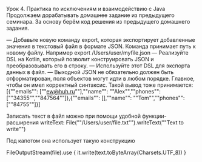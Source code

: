 Урок 4. Практика по исключениям и взаимодействию с Java
Продолжаем дорабатывать домашнее задание из предыдущего семинара. За основу берём код решения из предыдущего домашнего задания.

— Добавьте новую команду export, которая экспортирует добавленные значения в текстовый файл в формате JSON. Команда принимает путь к новому файлу. Например
export /Users/user/myfile.json
— Реализуйте DSL на Kotlin, который позволит конструировать JSON и преобразовывать его в строку.
— Используйте этот DSL для экспорта данных в файл.
— Выходной JSON не обязательно должен быть отформатирован, поля объектов могут идти в любом порядке. Главное, чтобы он имел корректный синтаксис. Такой вывод тоже принимается:
[{""emails"": [""ew@huh.ru""],""name"": ""Alex"",""phones"": [""34355"",""847564""]},{""emails"": [],""name"": ""Tom"",""phones"": [""84755""]}]

Записать текст в файл можно при помощи удобной функции-расширения writeText:
File(""/Users/user/file.txt"").writeText(""Text to write"")

Под капотом она использует такую конструкцию


FileOutputStream(file).use {
it.write(text.toByteArray(Charsets.UTF_8))
}

